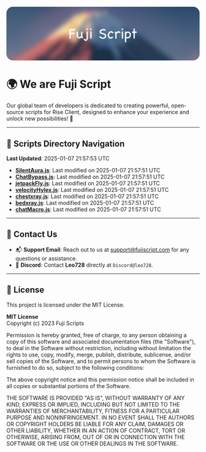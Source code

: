 ![Banner](.github/b.webp)

# 🌍 **We are Fuji Script**

Our global team of developers is dedicated to creating powerful, open-source scripts for Rise Client, designed to enhance your experience and unlock new possibilities! 🌟

---
<!-- SCRIPTS_NAVIGATION_START -->
## 📂 **Scripts Directory Navigation**

**Last Updated**: 2025-01-07 21:57:53 UTC

- **[SilentAura.js](scripts/SilentAura.js)**: Last modified on 2025-01-07 21:57:51 UTC
- **[ChatBypass.js](scripts/ChatBypass.js)**: Last modified on 2025-01-07 21:57:51 UTC
- **[jetpackFly.js](scripts/jetpackFly.js)**: Last modified on 2025-01-07 21:57:51 UTC
- **[velocityHylex.js](scripts/velocityHylex.js)**: Last modified on 2025-01-07 21:57:51 UTC
- **[chestxray.js](scripts/chestxray.js)**: Last modified on 2025-01-07 21:57:51 UTC
- **[bedxray.js](scripts/bedxray.js)**: Last modified on 2025-01-07 21:57:51 UTC
- **[chatMacro.js](scripts/chatMacro.js)**: Last modified on 2025-01-07 21:57:51 UTC

<!-- SCRIPTS_NAVIGATION_END -->

---

## 💬 **Contact Us**  
- 📬 **Support Email**: Reach out to us at [support@fujiscript.com](mailto:support@fujiscript.com) for any questions or assistance.  
- 💬 **Discord**: Contact **Leo728** directly at `Discord@leo728`.

---

## 📜 **License**

This project is licensed under the MIT License.  

**MIT License**  
Copyright (c) 2023 Fuji Scripts  

Permission is hereby granted, free of charge, to any person obtaining a copy of this software and associated documentation files (the "Software"), to deal in the Software without restriction, including without limitation the rights to use, copy, modify, merge, publish, distribute, sublicense, and/or sell copies of the Software, and to permit persons to whom the Software is furnished to do so, subject to the following conditions:  

The above copyright notice and this permission notice shall be included in all copies or substantial portions of the Software.  

THE SOFTWARE IS PROVIDED "AS IS", WITHOUT WARRANTY OF ANY KIND, EXPRESS OR IMPLIED, INCLUDING BUT NOT LIMITED TO THE WARRANTIES OF MERCHANTABILITY, FITNESS FOR A PARTICULAR PURPOSE AND NONINFRINGEMENT. IN NO EVENT SHALL THE AUTHORS OR COPYRIGHT HOLDERS BE LIABLE FOR ANY CLAIM, DAMAGES OR OTHER LIABILITY, WHETHER IN AN ACTION OF CONTRACT, TORT OR OTHERWISE, ARISING FROM, OUT OF OR IN CONNECTION WITH THE SOFTWARE OR THE USE OR OTHER DEALINGS IN THE SOFTWARE.  
